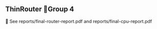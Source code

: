 ThinRouter Group 4
---------------

 See reports/final-router-report.pdf and reports/final-cpu-report.pdf